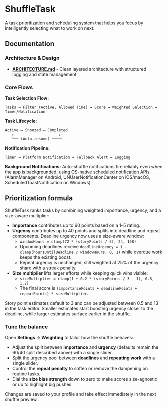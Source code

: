 # ShuffleTask

A task prioritization and scheduling system that helps you focus by intelligently selecting what to work on next.

## Documentation

### Architecture & Design
- **[ARCHITECTURE.md](ARCHITECTURE.md)** - Clean layered architecture with structured logging and state management

### Core Flows

**Task Selection Flow:**
```
Tasks → Filter (Active, Allowed Time) → Score → Weighted Selection → Timer/Notification
```

**Task Lifecycle:**
```
Active ⟷ Snoozed ⟷ Completed
   ↑                    ↓
   └── (Auto-resume) ────┘
```

**Notification Pipeline:**
```
Timer → Platform Notification → Fallback Alert → Logging
```

**Background Notifications:**
Auto-shuffle notifications fire reliably even when the app is backgrounded, using OS-native scheduled notification APIs (AlarmManager on Android, UNUserNotificationCenter on iOS/macOS, ScheduledToastNotification on Windows).


## Prioritization formula

ShuffleTask ranks tasks by combining weighted importance, urgency, and a size-aware multiplier:

- **Importance** contributes up to 60 points based on a 1–5 rating.
- **Urgency** contributes up to 40 points and splits into deadline and repeat components. Deadline urgency now uses a size-aware window:
  - `windowHours = clamp(72 * (storyPoints / 3), 24, 168)`
  - Upcoming deadlines receive `deadlineUrgency = 1 - clamp(hoursUntilDeadline / windowHours, 0, 1)` while overdue work keeps the existing boost.
  - Repeat urgency is unchanged, still weighted at 25% of the urgency share with a streak penalty.
- **Size multiplier** lifts larger efforts while keeping quick wins visible:
  - `sizeMultiplier = clamp(1 + 0.2 * (storyPoints / 3 - 1), 0.8, 1.2)`
  - The final score is `(importancePoints + deadlinePoints + repeatPoints) * sizeMultiplier`.

Story point estimates default to 3 and can be adjusted between 0.5 and 13 in the task editor. Smaller estimates start boosting urgency closer to the deadline, while larger estimates surface earlier in the shuffle.

### Tune the balance

Open **Settings → Weighting** to tailor how the shuffle behaves:

- Adjust the split between **importance** and **urgency** (defaults remain the 60/40 split described above) with a single slider.
- Split the urgency pool between **deadlines** and **repeating work** with a single slider.
- Control the **repeat penalty** to soften or remove the dampening on routine tasks.
- Dial the **size bias strength** down to zero to make scores size-agnostic or up to highlight big pushes.

Changes are saved to your profile and take effect immediately in the next shuffle preview.
